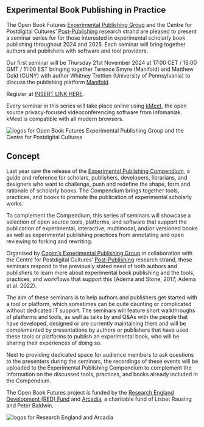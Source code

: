 ## Experimental Book Publishing in Practice

The Open Book Futures [Experimental Publishing Group](https://copim.pubpub.org/experimental-publishing-group) and the Centre for Postdigital Cultures’ [Post-Publishing](https://postpublishing.postdigitalcultures.org) research strand are pleased to present a seminar series for for those interested in experimental scholarly book publishing throughout 2024 and 2025. Each seminar will bring together authors and publishers with software and tool providers. 

Our first seminar will be Thursday 21st November 2024 at 17:00 CET / 16:00 GMT / 11:00 EST bringing together Terence Smyre (Manifold) and Matthew Gold (CUNY) with author Whitney Trettien (University of Pennsylvania) to discuss the publishing platform [Manifold](https://compendium.copim.ac.uk/tools/7).

Register at [INSERT LINK HERE](https://copim.ac.uk). 

Every seminar in this series will take place online using [kMeet](https://www.infomaniak.com/en/kmeet), the open source privacy-focused videoconferencing software from Infomaniak. kMeet is compatible with all modern browsers.


![logos for Open Book Futures Experimental Publishing Group and the Centre for Postdigital Cultures](/static/images/seminar_logos.png)


## Concept

Last year saw the release of the [Experimental Publishing Compendium](https://compendium.copim.ac.uk/), a guide and reference for scholars, publishers, developers, librarians, and designers who want to challenge, push and redefine the shape, form and rationale of scholarly books. The Compendium brings together tools, practices, and books to promote the publication of experimental scholarly works. 

To complement the Compendium, this series of seminars will showcase a selection of open source tools, platforms, and software that support the publication of experimental, interactive, multimodal, and/or versioned books as well as experimental publishing practices from annotating and open reviewing to forking and rewriting. 

Organised by [Copim’s Experimental Publishing Group](https://copim.pubpub.org/experimental-publishing-group) in collaboration with the Centre for Postdigital Cultures’ [Post-Publishing](https://postpublishing.postdigitalcultures.org) research strand, these seminars respond to the previously stated need of both authors and publishers to learn more about experimental book publishing and the tools, practices, and workflows that support this (Adema and Stone, 2017; Adema et al. 2022).

The aim of these seminars is to help authors and publishers get started with a tool or platform, which sometimes can be quite daunting or complicated without dedicated IT support. The seminars will feature short walkthroughs of platforms and tools, as well as talks by and Q&As with the people that have developed, designed or are currently maintaining them and will be complemented by presentations by authors or publishers that have used these tools or platforms to publish an experimental book, who will be sharing their experiences of doing so. 

Next to providing dedicated space for audience members to ask questions to the presenters during the seminars, the recordings of these events will be uploaded to the Experimental Publishing Compendium to complement the information on the discussed tools, practices, and books already included in the Compendium.

The Open Book Futures project is funded by the [Research England Development (RED) Fund](https://re.ukri.org/funding/our-funds-overview/research-england-development-red-fund/) and [Arcadia](https://www.arcadiafund.org.uk/), a charitable fund of Lisbet Rausing and Peter Baldwin.

![logos for Research England and Arcadia](/static/images/funder_logos.png)
